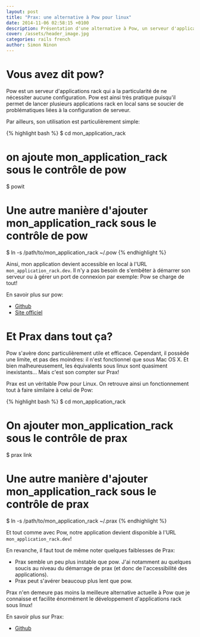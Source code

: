 ```yaml
---
layout: post
title: "Prax: une alternative à Pow pour linux"
date: 2014-11-06 02:58:15 +0100
description: Présentation d'une alternative à Pow, un serveur d'applications rack, pour linux.
cover: /assets/header_image.jpg
categories: rails french
author: Simon Ninon
---
```


# Vous avez dit pow?

Pow est un serveur d'applications rack qui a la particularité de ne nécessiter aucune configuration.
Pow est ainsi très pratique puisqu'il permet de lancer plusieurs applications rack en local sans se soucier de problématiques liées à la configuration de serveur.

<!-- more -->

Par ailleurs, son utilisation est particulièrement simple:

{% highlight bash %}
$ cd mon_application_rack

# on ajoute mon_application_rack sous le contrôle de pow
$ powit

# Une autre manière d'ajouter mon_application_rack sous le contrôle de pow
$ ln -s /path/to/mon_application_rack ~/.pow
{% endhighlight %}

Ainsi, mon application devient accessible en local à l'URL `mon_application_rack.dev`. Il n'y a pas besoin de s'embêter à démarrer son serveur ou à gérer un port de connexion par exemple: Pow se charge de tout!

En savoir plus sur pow:

* [Github](https://github.com/basecamp/pow)
* [Site officiel](http://pow.cx/)


# Et Prax dans tout ça?

Pow s'avère donc particulièrement utile et efficace. Cependant, il possède une limite, et pas des moindres: il n'est fonctionnel que sous Mac OS X.
Et bien malheureusement, les équivalents sous linux sont quasiment inexistants... Mais c'est son compter sur Prax!

Prax est un véritable Pow pour Linux. On retrouve ainsi un fonctionnement tout à faire similaire à celui de Pow:

{% highlight bash %}
$ cd mon_application_rack

# On ajouter mon_application_rack sous le contrôle de prax
$ prax link

# Une autre manière d'ajouter mon_application_rack sous le contrôle de prax
$ ln -s /path/to/mon_application_rack ~/.prax
{% endhighlight %}


Et tout comme avec Pow, notre application devient disponible à l'URL `mon_application_rack.dev`!

En revanche, il faut tout de même noter quelques faiblesses de Prax:

* Prax semble un peu plus instable que pow. J'ai notamment au quelques soucis au niveau du démarrage de prax (et donc de l'accessibilité des applications).
* Prax peut s'avérer beaucoup plus lent que pow.

Prax n'en demeure pas moins la meilleure alternative actuelle à Pow que je connaisse et facilite énormément le développement d'applications rack sous linux!

En savoir plus sur Prax:

* [Github](https://github.com/ysbaddaden/prax)
